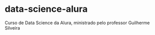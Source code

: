 # data-science-alura
Curso de Data Science da Alura, ministrado pelo professor Guilherme Silveira  
